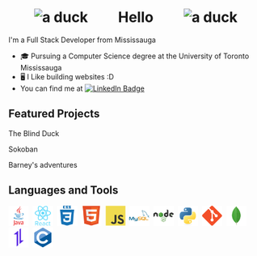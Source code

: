 

<h1 align="center">
  <img src="https://toppng.com/uploads/thumbnail/romotional-logo-rubber-duck-rubber-duck-11563236204gw9yqdjsn5.png" alt="a duck" width="40" height="40" marginRight = "500px"/>
  &nbsp&nbsp&nbsp&nbsp&nbsp&nbsp&nbsp&nbspHello&nbsp&nbsp&nbsp&nbsp&nbsp&nbsp&nbsp&nbsp
  <img src="https://toppng.com/uploads/thumbnail/romotional-logo-rubber-duck-rubber-duck-11563236204gw9yqdjsn5.png" alt="a duck" width="40" height="40"/>
</h1>

I'm a Full Stack Developer from Mississauga
- 🎓 Pursuing a Computer Science degree at the University of Toronto Mississauga
- 🖥️ I Like building websites :D
- You can find me at  <a href="www.linkedin.com/in/kaison-tran-a1b7321b7">
    <img src="https://img.shields.io/badge/LinkedIn-blue?style=for-the-badge&logo=linkedin&logoColor=white" alt="LinkedIn Badge" width = "10%" height = "10%"/>
  </a>

<h2>
  Featured Projects
</h2>

The Blind Duck

Sokoban

Barney's adventures

<h2>
  Languages and Tools
</h2>

<div>
  <img src="https://github.com/devicons/devicon/blob/master/icons/java/java-original-wordmark.svg" title="Java" alt="Java" width="40" height="40"/>&nbsp;
  <img src="https://github.com/devicons/devicon/blob/master/icons/react/react-original-wordmark.svg" title="React" alt="React" width="40" height="40"/>&nbsp;
  <img src="https://github.com/devicons/devicon/blob/master/icons/css3/css3-plain-wordmark.svg"  title="CSS3" alt="CSS" width="40" height="40"/>&nbsp;
  <img src="https://github.com/devicons/devicon/blob/master/icons/html5/html5-original.svg" title="HTML5" alt="HTML" width="40" height="40"/>&nbsp;
  <img src="https://github.com/devicons/devicon/blob/master/icons/javascript/javascript-original.svg" title="JavaScript" alt="JavaScript" width="40" height="40"/>&nbsp;
  <img src="https://github.com/devicons/devicon/blob/master/icons/mysql/mysql-original-wordmark.svg" title="MySQL"  alt="MySQL" width="40" height="40"/>&nbsp;
  <img src="https://github.com/devicons/devicon/blob/master/icons/nodejs/nodejs-original-wordmark.svg" title="NodeJS" alt="NodeJS" width="40" height="40"/>&nbsp;
  <img src="https://raw.githubusercontent.com/devicons/devicon/master/icons/python/python-original.svg" title="NodeJS" alt="NodeJS" width="40" height="40"/>&nbsp;
  <img src="https://raw.githubusercontent.com/devicons/devicon/master/icons/git/git-original.svg" title="NodeJS" alt="NodeJS" width="40" height="40"/>&nbsp;
  <img src="https://github.com/devicons/devicon/blob/master/icons/mongodb/mongodb-original.svg" title="NodeJS" alt="NodeJS" width="40" height="40"/>&nbsp;
  <img src="https://raw.githubusercontent.com/devicons/devicon/ca28c779441053191ff11710fe24a9e6c23690d6/icons/axios/axios-plain.svg" title="NodeJS" alt="NodeJS" width="40" height="40"/>&nbsp;
  <img src="https://raw.githubusercontent.com/devicons/devicon/ca28c779441053191ff11710fe24a9e6c23690d6/icons/c/c-original.svg" title="NodeJS" alt="NodeJS" width="40" height="40"/>&nbsp;

  

  
</div>
